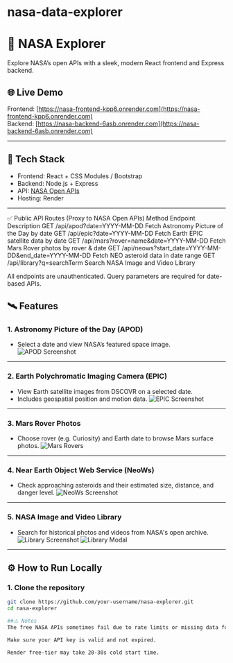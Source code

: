 # nasa-data-explorer
# 🚀 NASA Explorer

Explore NASA’s open APIs with a sleek, modern React frontend and Express backend.

## 🌐 Live Demo

Frontend: [https://nasa-frontend-kpp6.onrender.com](https://nasa-frontend-kpp6.onrender.com)  
Backend: [https://nasa-backend-6asb.onrender.com](https://nasa-backend-6asb.onrender.com)

---

## 🔧 Tech Stack

- Frontend: React + CSS Modules / Bootstrap
- Backend: Node.js + Express
- API: [NASA Open APIs](https://api.nasa.gov/)
- Hosting: Render

---
✅ Public API Routes (Proxy to NASA Open APIs)
Method	Endpoint	Description
GET	/api/apod?date=YYYY-MM-DD	Fetch Astronomy Picture of the Day by date
GET	/api/epic?date=YYYY-MM-DD	Fetch Earth EPIC satellite data by date
GET	/api/mars?rover=name&date=YYYY-MM-DD	Fetch Mars Rover photos by rover & date
GET	/api/neows?start_date=YYYY-MM-DD&end_date=YYYY-MM-DD	Fetch NEO asteroid data in date range
GET	/api/library?q=searchTerm	Search NASA Image and Video Library

All endpoints are unauthenticated. Query parameters are required for date-based APIs.

## 🛰 Features

### 1. Astronomy Picture of the Day (APOD)
- Select a date and view NASA’s featured space image.
![APOD Screenshot](./APOD.png)

---

### 2. Earth Polychromatic Imaging Camera (EPIC)
- View Earth satellite images from DSCOVR on a selected date.
- Includes geospatial position and motion data.
![EPIC Screenshot](./EPIC.png)

---

### 3. Mars Rover Photos
- Choose rover (e.g. Curiosity) and Earth date to browse Mars surface photos.
![Mars Rovers](./Mars%20Rovers.png)

---

### 4. Near Earth Object Web Service (NeoWs)
- Check approaching asteroids and their estimated size, distance, and danger level.
![NeoWs Screenshot](./NeoWs.png)

---

### 5. NASA Image and Video Library
- Search for historical photos and videos from NASA's open archive.
![Library Screenshot](./Library.png)
![Library Modal](./Library2.png)

---

## ⚙️ How to Run Locally

### 1. Clone the repository

```bash
git clone https://github.com/your-username/nasa-explorer.git
cd nasa-explorer

##⚠️ Notes
The free NASA APIs sometimes fail due to rate limits or missing data for selected dates. This is expected behavior.

Make sure your API key is valid and not expired.

Render free-tier may take 20-30s cold start time.
